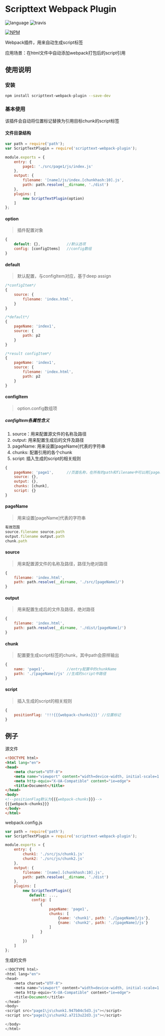 # Scripttext Webpack Plugin

![language][1]
![travis][2]

[![NPM](https://nodei.co/npm/scripttext-webpack-plugin.png)](https://nodei.co/npm/scripttext-webpack-plugin/)

Webpack插件，用来自动生成script标签

应用场景：在html文件中自动添加webpack打包后的script引用

## 使用说明
### 安装
```bash
npm install scripttext-webpack-plugin --save-dev
```

### 基本使用
该插件会自动将位置标记替换为引用目标chunk的script标签

#### 文件目录结构

```js
var path = require('path');
var ScriptTextPlugin = require('scripttext-webpack-plugin');

module.exports = {
    entry: {
        page1: './src/page1/js/index.js'
    },
    output: {
        filename: '[name]/js/index.[chunkhash:10].js',
        path: path.resolve(__dirname, './dist')
    },
    plugins: [
        new ScriptTextPlugin(option)
    ]
};
```

#### option
> 插件配置对象

```js
{
    default: {},            //默认选项
    config: [configItems]   //config数组   
}
```
#### default
> 默认配置，与configItem对应，基于deep assign

```js
/*configItem*/
{
    source: {
        filename: 'index.html',
    }
}

/*default*/
{
    pageName: 'index1',
    source: {
        path: p2
    }
}

/*result configItem*/
{
    pageName: 'index1',
    source: {
        filename: 'index.html',
        path: p2
    }
}
```

#### configItem
> option.config数组项

##### configItem各属性含义
1. source：用来配置源文件的名称及路径
2. output: 用来配置生成后的文件及路径
3. pageName: 用来设置[pageName]代表的字符串
4. chunks: 配置引用的各个chunk
5. script: 插入生成的script的相关规则

```js
{
    pageName: 'page1',      //页面名称，在所有的path和filename中可以用[pageName]代替
    source: {},
    output: {},
    chunks: [chunk],
    script: {}
}
```
#### pageName
> 用来设置[pageName]代表的字符串

```js
有效范围
source.filename source.path
output.filename output.path
chunk.path
```
#### source
> 用来配置源文件的名称及路径，路径为绝对路径

```js
{
    filename: 'index.html',
    path: path.resolve(__dirname, './src/[pageName]/')
}
```

#### output
> 用来配置生成后的文件及路径，绝对路径

```js
{
    filename: 'index.html',
    path: path.resolve(__dirname, './dist/[pageName]/')
}
```

#### chunk
> 配置要生成script标签的chunk，其中path会原样输出

```js
{
    name: 'page1',          //entry配置中的chunkName
    path: './[pageName]/js' //生成的script中路径
}
```

#### script
> 插入生成的script的相关规则

```js
{
    positionFlag: '!!!{{{webpack-chunks}}}' //位置标记
}
```

## 例子

源文件
```html
<!DOCTYPE html>
<html lang="en">
<head>
    <meta charset="UTF-8">
    <meta name="viewport" content="width=device-width, initial-scale=1.0">
    <meta http-equiv="X-UA-Compatible" content="ie=edge">
    <title>Document</title>
</head>
<body>
<!--positionFlag默认为{{{webpack-chunks}}}-->
{{{webpack-chunks}}}
</body>
</html>
```

webpack.config.js
```js
var path = require('path');
var ScriptTextPlugin = require('scripttext-webpack-plugin');

module.exports = {
    entry: {
        chunk1: './src/js/chunk1.js'
        chunk2: './src/js/chunk2.js'
    },
    output: {
        filename: '[name].[chunkhash:10].js',
        path: path.resolve(__dirname, './dist')
    },
    plugins: [
        new ScriptTextPlugin({
           default: ...,
            config: [
                {
                    pageName: 'page1',
                    chunks: [
                        {name: 'chunk1', path: './[pageName]/js'},
                        {name: 'chunk2', path: './[pageName]/js'}
                    ]
                }
            ]
        })
    ]
};
```

生成的文件
```js
<!DOCTYPE html>
<html lang="en">
<head>
    <meta charset="UTF-8">
    <meta name="viewport" content="width=device-width, initial-scale=1.0">
    <meta http-equiv="X-UA-Compatible" content="ie=edge">
    <title>Document</title>
</head>
<body>
<script src="page1\js\chunk1.947b04c5d3.js"></script>
<script src="page1\js\chunk2.a7213u22d3.js"></script>

</body>
</html>
```


  [1]: https://img.shields.io/badge/language-node.js-orange.svg
  [2]: https://travis-ci.org/jabbla/ScriptTextWebpackPlugin.svg?branch=master